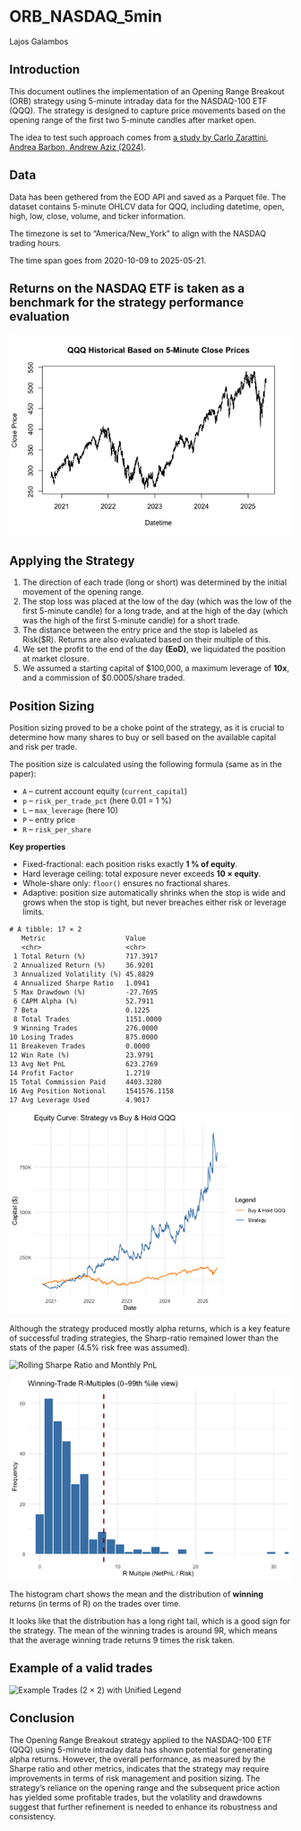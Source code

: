 # ORB_NASDAQ_5min
Lajos Galambos

## Introduction

This document outlines the implementation of an Opening Range Breakout
(ORB) strategy using 5-minute intraday data for the NASDAQ-100 ETF
(QQQ). The strategy is designed to capture price movements based on the
opening range of the first two 5-minute candles after market open.

The idea to test such approach comes from [a study by Carlo Zarattini,
Andrea Barbon, Andrew Aziz
(2024)](https://papers.ssrn.com/sol3/papers.cfm?abstract_id=4729284).

## Data

Data has been gethered from the EOD API and saved as a Parquet file. The
dataset contains 5-minute OHLCV data for QQQ, including datetime, open,
high, low, close, volume, and ticker information.

The timezone is set to “America/New_York” to align with the NASDAQ
trading hours.

The time span goes from 2020-10-09 to 2025-05-21.

## Returns on the NASDAQ ETF is taken as a benchmark for the strategy performance evaluation

![](ORB_attempt1.markdown_strict_files/figure-markdown_strict/unnamed-chunk-4-1.png)

## Applying the Strategy

1.  The direction of each trade (long or short) was determined by the
    initial movement of the opening range.
2.  The stop loss was placed at the low of the day (which was the low of
    the first 5-minute candle) for a long trade, and at the high of the
    day (which was the high of the first 5-minute candle) for a short
    trade.
3.  The distance between the entry price and the stop is labeled as
    Risk($R). Returns are also evaluated based on their multiple of
    this.
4.  We set the profit to the end of the day **(EoD)**, we liquidated the
    position at market closure.
5.  We assumed a starting capital of $100,000, a maximum leverage of
    **10x**, and a commission of $0.0005/share traded.

## Position Sizing

Position sizing proved to be a choke point of the strategy, as it is
crucial to determine how many shares to buy or sell based on the
available capital and risk per trade.

The position size is calculated using the following formula (same as in
the paper):

-   `A` – current account equity (`current_capital`)  
-   `p` – `risk_per_trade_pct` (here 0.01 = 1 %)  
-   `L` – `max_leverage` (here 10)  
-   `P` – entry price  
-   `R` – `risk_per_share`

**Key properties**

-   Fixed-fractional: each position risks exactly **1 % of equity**.  
-   Hard leverage ceiling: total exposure never exceeds **10 ×
    equity**.  
-   Whole-share only: `floor()` ensures no fractional shares.  
-   Adaptive: position size automatically shrinks when the stop is wide
    and grows when the stop is tight, but never breaches either risk or
    leverage limits.

<!-- -->

    # A tibble: 17 × 2
       Metric                    Value       
       <chr>                     <chr>       
     1 Total Return (%)          717.3917    
     2 Annualized Return (%)     36.9201     
     3 Annualized Volatility (%) 45.8829     
     4 Annualized Sharpe Ratio   1.0941      
     5 Max Drawdown (%)          -27.7695    
     6 CAPM Alpha (%)            52.7911     
     7 Beta                      0.1225      
     8 Total Trades              1151.0000   
     9 Winning Trades            276.0000    
    10 Losing Trades             875.0000    
    11 Breakeven Trades          0.0000      
    12 Win Rate (%)              23.9791     
    13 Avg Net PnL               623.2769    
    14 Profit Factor             1.2719      
    15 Total Commission Paid     4403.3280   
    16 Avg Position Notional     1541576.1158
    17 Avg Leverage Used         4.9017      

![](ORB_attempt1.markdown_strict_files/figure-markdown_strict/unnamed-chunk-8-1.png)

Although the strategy produced mostly alpha returns, which is a key
feature of successful trading strategies, the Sharp-ratio remained lower
than the stats of the paper (4.5% risk free was assumed).

![Rolling Sharpe Ratio and Monthly
PnL](ORB_attempt1.markdown_strict_files/figure-markdown_strict/unnamed-chunk-9-1.png)

![](ORB_attempt1.markdown_strict_files/figure-markdown_strict/unnamed-chunk-12-1.png)

The histogram chart shows the mean and the distribution of **winning**
returns (in terms of R) on the trades over time.

It looks like that the distribution has a long right tail, which is a
good sign for the strategy. The mean of the winning trades is around 9R,
which means that the average winning trade returns 9 times the risk
taken.

## Example of a valid trades

![Example Trades (2 × 2) with Unified
Legend](ORB_attempt1.markdown_strict_files/figure-markdown_strict/unnamed-chunk-13-1.png)

## Conclusion

The Opening Range Breakout strategy applied to the NASDAQ-100 ETF (QQQ)
using 5-minute intraday data has shown potential for generating alpha
returns. However, the overall performance, as measured by the Sharpe
ratio and other metrics, indicates that the strategy may require
improvements in terms of risk management and position sizing. The
strategy’s reliance on the opening range and the subsequent price action
has yielded some profitable trades, but the volatility and drawdowns
suggest that further refinement is needed to enhance its robustness and
consistency.

